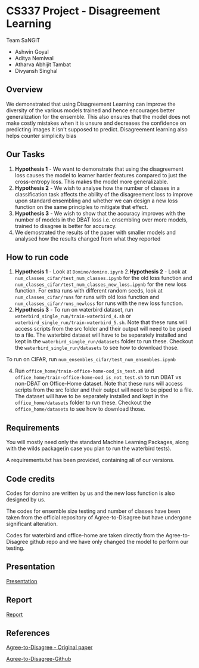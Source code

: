# CS337 Project - Disagreement Learning

Team SaNGiT

- Ashwin Goyal
- Aditya Nemiwal
- Atharva Abhijit Tambat
- Divyansh Singhal

## Overview

We demonstrated that using Disagreement Learning can improve the diversity of the various models trained and hence encourages better generalization for the ensemble. This also ensures that the model does not make costly mistakes when it is unsure and decreases the confidence on predicting images it isn't supposed to predict. Disagreement learning also helps counter simplicity bias

## Our Tasks

1. **Hypothesis 1** - We want to demonstrate that using the disagreement loss causes the model to learner harder features compared to just the cross-entropy loss. This makes the model more generalizable.
2. **Hypothesis 2** - We wish to analyse how the number of classes in a classification task affects the ability of the disagreement loss to improve upon standard ensembling and whether we can design a new loss function on the same principles to mitigate that effect.
3. **Hypothesis 3** - We wish to show that the accuracy improves with the number of models in the DBAT loss i.e. ensembling over more models, trained to disagree is better for accuracy.
4. We demostrated the results of the paper with smaller models and analysed how the results changed from what they reported



## How to run code
1. **Hypothesis 1** - Look at ``Domino/domino.ipynb``
2.**Hypothesis 2** - Look at ``num_classes_cifar/test_num_classes.ipynb`` for the old loss function and ``num_classes_cifar/test_num_classes_new_loss.ipynb`` for the new loss function. For extra runs with different random seeds, look at ``num_classes_cifar/runs`` for runs with old loss function and ``num_classes_cifar/runs_newloss`` for runs with the new loss function.
3. **Hypothesis 3** - To run on waterbird dataset, run ``waterbird_single_run/train-waterbird_4.sh`` or ``waterbird_single_run/train-waterbird_5.sh``. Note that these runs will access scripts from the src folder and their output will need to be piped to a file. The waterbird dataset will have to be separately installed and kept in the ``waterbird_single_run/datasets`` folder to run these. Checkout the ``waterbird_single_run/datasets`` to see how to download those.

To run on CIFAR, run ``num_ensembles_cifar/test_num_ensembles.ipynb``

4. Run ``office_home/train-office-home-ood_is_test.sh`` and ``office_home/train-office-home-ood_is_not_test.sh`` to run DBAT vs non-DBAT on Office-Home dataset.
Note that these runs will access scripts from the src folder and their output will need to be piped to a file. The dataset will have to be separately installed and kept in the ``office_home/datasets`` folder to run these. Checkout the ``office_home/datasets`` to see how to download those.

## Requirements

You will mostly need only the standard Machine Learning Packages, along with the wilds package(in case you plan to run the waterbird tests).

A requirements.txt has been provided, containing all of our versions.


## Code credits

Codes for domino are written by us and the new loss function is also designed by us.

The codes for ensemble size testing and number of classes have been taken from the official repository of Agree-to-Disagree but have undergone significant alteration.

Codes for waterbird and office-home are taken directly from the Agree-to-Disagree github repo and we have only changed the model to perform our testing.


## Presentation

[Presentation](https://docs.google.com/presentation/d/1Me-VbeTc64zNqFGPmz2Rw9wZ82AhXt5pix_1RYk4w5c/edit#slide=id.p)

## Report

[Report](https://drive.google.com/file/d/1IKykXetKJNLxlQ6dO-CNDUA_yFyJXtkv/view?usp=drivesdk)

## References

[Agree-to-Disagree - Original paper](https://openreview.net/pdf?id=K7CbYQbyYhY)

[Agree-to-Disagree-Github](https://github.com/mpagli/Agree-to-Disagree)
